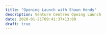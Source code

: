 ```yaml
---
title: "Opening Launch with Shaun Hendy"
description: Venture Centres Opeing Launch
date: 2020-01-21T09:41:37+13:00
draft: true
---
```

